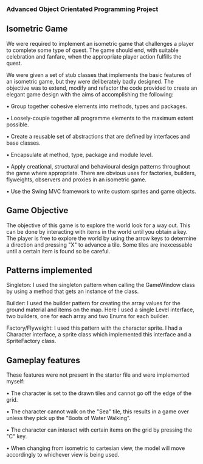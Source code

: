 ﻿### Advanced Object Orientated Programming Project
## Isometric Game

We were required to implement an isometric game that challenges a player to complete some 
type of quest. 
The game should end, with suitable celebration and fanfare, when the appropriate player action fulfills the quest.

We were given a set of stub classes that implements the basic features of an isometric game, but they were 
deliberately badly designed. The objective was to extend, modify and refactor the code provided to create an 
elegant game design with the aims of accomplishing the following:

• Group together cohesive elements into methods, types and packages.

• Loosely-couple together all programme elements to the maximum extent possible.

• Create a reusable set of abstractions that are defined by interfaces and base classes.

• Encapsulate at method, type, package and module level.

• Apply creational, structural and behavioural design patterns throughout the game where appropriate. 
There  are  obvious  uses  for factories, builders,  flyweights, observers and proxies in an isometric game.

• Use the Swing MVC framework to write custom sprites and game objects.

## Game Objective

The objective of this game is to explore the world look for a way out. This can be done by interacting with items in the 
world until you obtain a key. The player is free to explore the world by using the arrow keys to determine a direction 
and pressing "X" to advance a tile. Some tiles are inexcessable until a certain item is found so be careful.

## Patterns implemented

Singleton:
I used the singleton pattern when calling the GameWindow class by using a method that gets an instance of the class.

Builder:
I used the builder pattern for creating the array values for the ground material and items on the map. Here I used a single 
Level interface, two builders, one for each array and two Enums for each builder.

Factory/Flyweight:
I used this pattern with the character sprite. I had a Character interface, a sprite class which implemented this interface 
and a SpriteFactory class.

## Gameplay features
These features were not present in the starter file and were implemented myself:


• The character is set to the drawn tiles and cannot go off the edge of the grid.

• The character cannot walk on the "Sea" tile, this results in a game over unless they pick up the "Boots of Water Walking".

• The character can interact with certain items on the grid by pressing the "C" key.

• When changing from isometric to cartesian view, the model will move accordingly to whichever view is being used.



